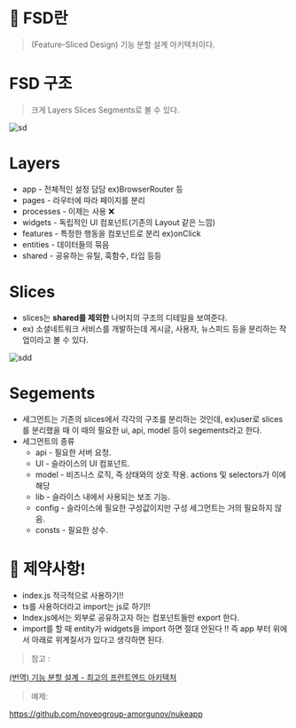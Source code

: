 # 🤔 FSD란

> (Feature-Sliced Design) 기능 분할 설계 아키텍처이다.
> 

# FSD 구조

> 크게 Layers Slices Segments로 볼 수 있다.
> 

![sd](https://github.com/chohyundon/chohyundon.github.io/assets/113508075/5d7963cb-76d2-454e-bb48-21ef27db5ff9)


# Layers
- app - 전체적인 설정 담담 ex)BrowserRouter 등
- pages - 라우터에 따라 페이지를 분리 
- processes - 이제는 사용 ❌
- widgets - 독립적인 UI 컴포넌트(기존의 Layout 같은 느낌)
- features - 특정한 행동을  컴포넌트로 분리 ex)onClick
- entities - 데이터들의 묶음
- shared - 공유하는 유틸, 훅함수, 타입 등등

</aside>

# Slices

- slices는 **shared를 제외한** 나머지의 구조의 디테일을 보여준다.
- ex) 소셜네트워크 서비스를 개발하는데 게시글, 사용자, 뉴스피드 등을 분리하는 작업이라고 볼 수 있다.


![sdd](https://github.com/chohyundon/chohyundon.github.io/assets/113508075/d44d0cea-0e62-420b-bda6-58dae774581d)



# Segements

- 세그먼트는 기존의 slices에서 각각의 구조를 분리하는 것인데, ex)user로 slices를 분리했을 때 이 때의 필요한 ui, api, model 등이 segements라고 한다.
- 세그먼트의 종류
    - api - 필요한 서버 요청.
    - UI - 슬라이스의 UI 컴포넌트.
    - model - 비즈니스 로직, 즉 상태와의 상호 작용. actions 및 selectors가 이에 해당
    - lib - 슬라이스 내에서 사용되는 보조 기능.
    - config - 슬라이스에 필요한 구성값이지만 구성 세그먼트는 거의 필요하지 않음.
    - consts - 필요한 상수.

# 📣 제약사항!

- index.js 적극적으로 사용하기!!
- ts를 사용하더라고 import는 js로 하기!!
- Index.js에서는 외부로 공유하고자 하는 컴포넌트들만 export 한다.
- import를 할 때 entity가 widgets을 import 하면 절대 안된다 !! 즉 app 부터 위에서 아래로 위계질서가 있다고 생각하면 된다.

> 참고 :
> 

[(번역) 기능 분할 설계 - 최고의 프런트엔드 아키텍처](https://emewjin.github.io/feature-sliced-design/?utm_source=substack&utm_medium=email)

> 예제:
> 

https://github.com/noveogroup-amorgunov/nukeapp
